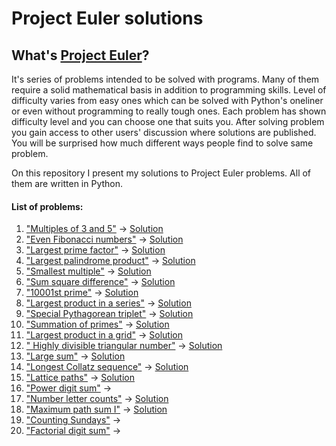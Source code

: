 # Project Euler solutions

## What's [Project Euler](https://projecteuler.net/)?
It's series of problems intended to be solved with programs. Many of them require a solid mathematical basis in addition to programming skills. Level of difficulty varies from easy ones which can be solved with Python's oneliner or even without programming to really tough ones. Each problem has shown difficulty level and you can choose one that suits you. After solving problem you gain access to other users' discussion where solutions are published. You will be surprised how much different ways people find to solve same problem.

On this repository I present my solutions to Project Euler problems. All of them are written in Python.

#### List of problems:
1. ["Multiples of 3 and 5"](./Problems/Problem01.pdf) &rarr; [Solution](./Solutions/ProjectEuler_01.py)
1. ["Even Fibonacci numbers"](./Problems/Problem02.pdf) &rarr; [Solution](./Solutions/ProjectEuler_02.py)
1. ["Largest prime factor"](./Problems/Problem03.pdf) &rarr; [Solution](./Solutions/ProjectEuler_03.py)
1. ["Largest palindrome product"](./Problems/Problem04.pdf) &rarr; [Solution](./Solutions/ProjectEuler_04.py)
1. ["Smallest multiple"](./Problems/Problem05.pdf) &rarr; [Solution](./Solutions/ProjectEuler_05.py)
1. ["Sum square difference"](./Problems/Problem06.pdf) &rarr; [Solution](./Solutions/ProjectEuler_06.py)
1. ["10001st prime"](./Problems/Problem07.pdf) &rarr; [Solution](./Solutions/ProjectEuler_07.py)
1. ["Largest product in a series"](./Problems/Problem08.pdf) &rarr; [Solution](./Solutions/ProjectEuler_08.py)
1. ["Special Pythagorean triplet"](./Problems/Problem09.pdf) &rarr; [Solution](./Solutions/ProjectEuler_09.py)
1. ["Summation of primes"](./Problems/Problem10.pdf) &rarr; [Solution](./Solutions/ProjectEuler_10.py)
1. ["Largest product in a grid"](./Problems/Problem11.pdf) &rarr; [Solution](./Solutions/ProjectEuler_11.py)
1. ["	Highly divisible triangular number"](./Problems/Problem12.pdf) &rarr; [Solution](./Solutions/ProjectEuler_12.py)
1. ["Large sum"](./Problems/Problem13.pdf) &rarr; [Solution](./Solutions/ProjectEuler_13.py)
1. ["Longest Collatz sequence"](./Problems/Problem14.pdf) &rarr; [Solution](./Solutions/ProjectEuler_14.py)
1. ["Lattice paths"](./Problems/Problem15.pdf) &rarr; [Solution](./Solutions/ProjectEuler_15.py)
1. ["Power digit sum"](./Problems/Problem16.pdf) &rarr;
1. ["Number letter counts"](./Problems/Problem17.pdf) &rarr; [Solution](./Solutions/ProjectEuler_17.py)
1. ["Maximum path sum I"](./Problems/Problem18.pdf) &rarr; [Solution](./Solutions/ProjectEuler_18.py)
1. ["Counting Sundays"](./Problems/Problem19.pdf) &rarr;
1. ["Factorial digit sum"](./Problems/Problem20.pdf) &rarr;
